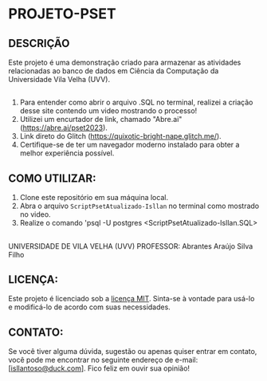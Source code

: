 # PROJETO-PSET

## DESCRIÇÃO
Este projeto é uma demonstração criado para armazenar as atividades relacionadas ao banco de dados em Ciência da Computação da Universidade Vila Velha (UVV).

## 

1. Para entender como abrir o arquivo .SQL no terminal, realizei a criação desse site contendo um video mostrando o processo!
2. Utilizei um encurtador de link, chamado "Abre.ai" (https://abre.ai/pset2023).
3. Link direto do Glitch (https://quixotic-bright-nape.glitch.me/).
4. Certifique-se de ter um navegador moderno instalado para obter a melhor experiência possível.

## COMO UTILIZAR:

1. Clone este repositório em sua máquina local.
2. Abra o arquivo `ScriptPsetAtualizado-Isllan` no terminal como mostrado no video.
3. Realize o comando 'psql -U postgres <ScriptPsetAtualizado-Isllan.SQL>

## 

UNIVERSIDADE DE VILA VELHA (UVV)
PROFESSOR: Abrantes Araújo Silva Filho

## LICENÇA:

Este projeto é licenciado sob a [licença MIT](https://opensource.org/licenses/MIT). Sinta-se à vontade para usá-lo e modificá-lo de acordo com suas necessidades.

## CONTATO:

Se você tiver alguma dúvida, sugestão ou apenas quiser entrar em contato, você pode me encontrar no seguinte endereço de e-mail: [isllantoso@duck.com]. Fico feliz em ouvir sua opinião!
